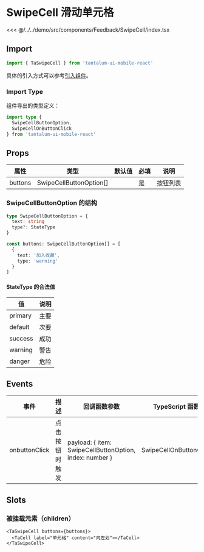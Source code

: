 # SwipeCell 滑动单元格

<CodeDemo name="SwipeCell">

<<< @/../../demo/src/components/Feedback/SwipeCell/index.tsx

</CodeDemo>

## Import

```js
import { TaSwipeCell } from 'tantalum-ui-mobile-react'
```

具体的引入方式可以参考[引入组件](../guide/import.md)。

### Import Type

组件导出的类型定义：

```ts
import type {
  SwipeCellButtonOption,
  SwipeCellOnButtonClick
} from 'tantalum-ui-mobile-react'
```

## Props

| 属性    | 类型                    | 默认值 | 必填 | 说明     |
| ------- | ----------------------- | ------ | ---- | -------- |
| buttons | SwipeCellButtonOption[] |        | 是   | 按钮列表 |

### SwipeCellButtonOption 的结构

```ts
type SwipeCellButtonOption = {
  text: string
  type?: StateType
}

const buttons: SwipeCellButtonOption[] = [
  {
    text: '加入收藏',
    type: 'warning'
  }
]
```

#### StateType 的合法值

| 值      | 说明 |
| ------- | ---- |
| primary | 主要 |
| default | 次要 |
| success | 成功 |
| warning | 警告 |
| danger  | 危险 |

## Events

| 事件          | 描述           | 回调函数参数                                            | TypeScript 函数        |
| ------------- | -------------- | ------------------------------------------------------- | ---------------------- |
| onbuttonClick | 点击按钮时触发 | payload: { item: SwipeCellButtonOption, index: number } | SwipeCellOnButtonClick |

## Slots

### 被挂载元素（children）

```tsx
<TaSwipeCell buttons={buttons}>
  <TaCell label="单元格" content="向左划"></TaCell>
</TaSwipeCell>
```
